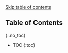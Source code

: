 <div style="position: relative;">
    <a href="#toc-skipped" class="screen-reader-only">Skip table of contents</a>
</div>

## Table of Contents
{:.no_toc}
 
* TOC
{:toc}

<div id="toc-skipped"></div>
